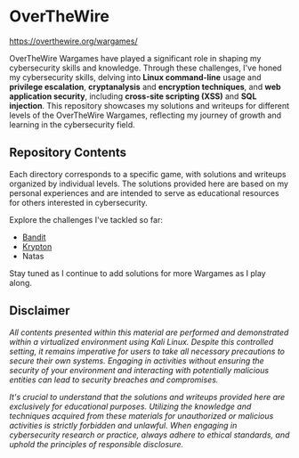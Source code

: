 # OverTheWire

https://overthewire.org/wargames/

OverTheWire Wargames have played a significant role in shaping my cybersecurity skills and knowledge. 
Through these challenges, I've honed my cybersecurity skills, delving into **Linux command-line** usage and **privilege escalation**, **cryptanalysis** and **encryption techniques**, and **web application security**, including **cross-site scripting (XSS)** and **SQL injection**. This repository showcases my solutions and writeups for different levels of the OverTheWire Wargames, reflecting my journey of growth and learning in the cybersecurity field.

## Repository Contents

Each directory corresponds to a specific game, with solutions and writeups organized by individual levels. The solutions provided here are based on my personal experiences and are intended to serve as educational resources for others interested in cybersecurity.

Explore the challenges I've tackled so far:

- [Bandit](/Bandit/bandit.md)
- [Krypton](/Krypton/krypton.md)
- Natas

Stay tuned as I continue to add solutions for more Wargames as I play along.

## Disclaimer

_All contents presented within this material are performed and demonstrated within a virtualized environment using Kali Linux. Despite this controlled setting, it remains imperative for users to take all necessary precautions to secure their own systems. Engaging in activities without ensuring the security of your environment and interacting with potentially malicious entities can lead to security breaches and compromises._

_It's crucial to understand that the solutions and writeups provided here are exclusively for educational purposes. Utilizing the knowledge and techniques acquired from these materials for unauthorized or malicious activities is strictly forbidden and unlawful. When engaging in cybersecurity research or practice, always adhere to ethical standards, and uphold the principles of responsible disclosure._
